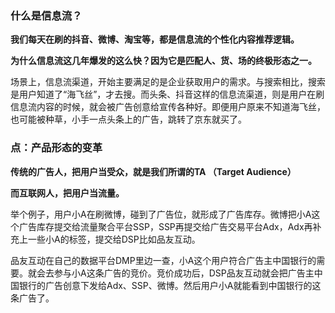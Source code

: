 ### **什么是信息流？**

**我们每天在刷的抖音、微博、淘宝等，都是信息流的个性化内容推荐逻辑。**

**为什么信息流这几年爆发的这么快？因为它是匹配人、货、场的终极形态之一。**

场景上，信息流渠道，开始主要满足的是企业获取用户的需求。与搜索相比，搜索是用户知道了“海飞丝”，才去搜。而头条、抖音这样的信息流渠道，则是用户在刷信息流内容的时候，就会被广告创意给宣传各种好。即便用户原来不知道海飞丝，也可能被种草，小手一点头条上的广告，跳转了京东就买了。

### **点：产品形态的变革**

**传统的广告人，把用户当受众，就是我们所谓的TA （Target Audience）**

**而互联网人，把用户当流量。**

举个例子，用户小A在刷微博，碰到了广告位，就形成了广告库存。微博把小A这个广告库存提交给流量聚合平台SSP，SSP再提交给广告交易平台Adx，Adx再补充上一些小A的标签，提交给DSP比如品友互动。

品友互动在自己的数据平台DMP里边一查，小A这个用户符合广告主中国银行的需要。就会去参与小A这条广告的竞价。竞价成功后，DSP品友互动就会把广告主中国银行的广告创意下发给Adx、SSP、微博。然后用户小A就能看到中国银行的这条广告了。











